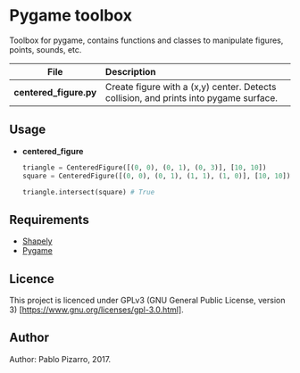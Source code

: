 # Pygame toolbox
Toolbox for pygame, contains functions and classes to manipulate figures, points, sounds, etc.

| File | Description |
| :-: | :-- |
| **centered_figure.py** | Create figure with a (x,y) center. Detects collision, and prints into pygame surface. |

## Usage

- **centered_figure**

    ```python
    triangle = CenteredFigure([(0, 0), (0, 1), (0, 3)], [10, 10])
    square = CenteredFigure([(0, 0), (0, 1), (1, 1), (1, 0)], [10, 10])
    
    triangle.intersect(square) # True
    ```
    
## Requirements
- <a href="https://pypi.python.org/pypi/Shapely">Shapely</a>
- <a href="http://www.pygame.org/download.shtml">Pygame</a>

## Licence
This project is licenced under GPLv3 (GNU General Public License, version 3) [https://www.gnu.org/licenses/gpl-3.0.html].

## Author
Author: Pablo Pizarro, 2017.<br>
